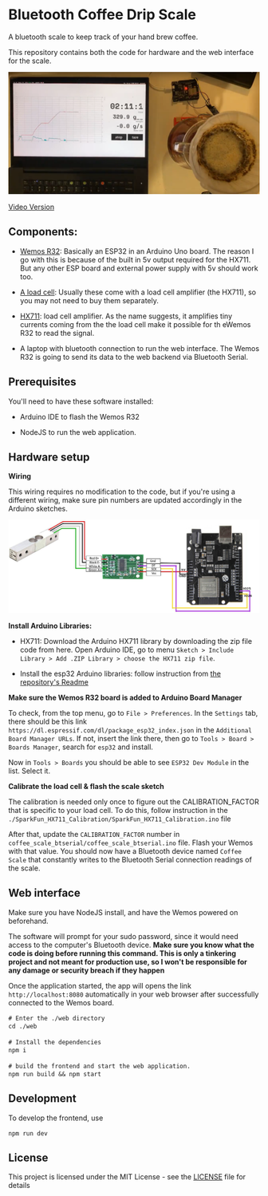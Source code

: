 # Bluetooth Coffee Drip Scale

A bluetooth scale to keep track of your hand brew coffee.

This repository contains both the code for hardware and the web interface for the scale.

![demo](./demo.png)

[Video Version](https://gifs.com/gif/coffee-scale-E8m5DY)

## Components:

- [Wemos R32](https://www.amazon.de/s?k=wemos+R32&__mk_de_DE=%C3%85M%C3%85%C5%BD%C3%95%C3%91&ref=nb_sb_noss): Basically an ESP32 in an Arduino Uno board. The reason I go with this is because of the built in 5v output required for the HX711. But any other ESP board and external power supply with 5v should work too.

- [A load cell](https://www.amazon.de/Tragbarer-Elektronischer-W%C3%A4gezelle-HX711-Gewicht-Raspberry/dp/B076PYX5DW/ref=sr_1_1?__mk_de_DE=%C3%85M%C3%85%C5%BD%C3%95%C3%91&dchild=1&keywords=1kg+loadcell&qid=1586778094&sr=8-1): Usually these come with a load cell amplifier (the HX711), so you may not need to buy them separately.

- [HX711](https://www.sparkfun.com/products/13879): load cell amplifier. As the name suggests, it amplifies tiny currents coming from the the load cell make it possible for th eWemos R32 to read the signal.

- A laptop with bluetooth connection to run the web interface. The Wemos R32 is going to send its data to the web backend via Bluetooth Serial.

## Prerequisites

You'll need to have these software installed:

- Arduino IDE to flash the Wemos R32

- NodeJS to run the web application.

## Hardware setup

**Wiring**

This wiring requires no modification to the code, but if you're using a different wiring, make sure pin numbers are updated accordingly in the Arduino sketches.

![wiring](./wiring.jpg)


**Install Arduino Libraries:**

- HX711: Download the Arduino HX711 library by downloading the zip file code from here. Open Arduino IDE, go to menu `Sketch > Include Library > Add .ZIP Library > choose the HX711 zip file`.

- Install the esp32 Arduino libraries: follow instruction from [the repository's Readme](https://github.com/espressif/arduino-esp32#installation-instructions)

**Make sure the Wemos R32 board is added to Arduino Board Manager**

To check, from the top menu, go to `File > Preferences`. In the `Settings` tab, there should be this link `https://dl.espressif.com/dl/package_esp32_index.json` in the `Additional Board Manager URLs`. If not, insert the link there, then go to `Tools > Board > Boards Manager`, search for `esp32` and install.

Now in `Tools > Boards` you should be able to see `ESP32 Dev Module` in the list. Select it.

**Calibrate the load cell & flash the scale sketch**

The calibration is needed only once to figure out the CALIBRATION_FACTOR that is specific to your load cell. To do this, follow instruction in the `./SparkFun_HX711_Calibration/SparkFun_HX711_Calibration.ino` file

After that, update the `CALIBRATION_FACTOR` number in `coffee_scale_btserial/coffee_scale_btserial.ino` file. Flash your Wemos with that value. You should now have a Bluetooth device named `Coffee Scale` that constantly writes to the Bluetooth Serial connection readings of the scale.

## Web interface

Make sure you have NodeJS install, and have the Wemos powered on beforehand.

The software will prompt for your sudo password, since it would need access to the computer's Bluetooth device. **Make sure you know what the code is doing before running this command. This is only a tinkering project and not meant for production use, so I won't be responsible for any damage or security breach if they happen**

Once the application started, the app will opens the link `http://localhost:8080` automatically in your web browser after successfully connected to the Wemos board.

```
# Enter the ./web directory
cd ./web

# Install the dependencies
npm i

# build the frontend and start the web application.
npm run build && npm start
```

## Development

To develop the frontend, use

```
npm run dev
```

## License

This project is licensed under the MIT License - see the [LICENSE](LICENSE) file for details
